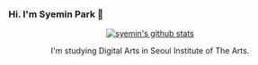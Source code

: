 ### Hi. I'm Syemin Park 👋

<div align="center">
  
 
[![syemin's github stats](https://github-readme-stats.vercel.app/api?username=syeminpark)](https://github.com/syeminpark/github-readme-stats)

I'm studying Digital Arts in Seoul Institute of The Arts. 



<!--
**syeminpark/syeminpark** is a ✨ _special_ ✨ repository because its `README.md` (this file) appears on your GitHub profile.

Here are some ideas to get you started:

- 🔭 I’m currently working on ...
- 🌱 I’m currently learning ...
- 👯 I’m looking to collaborate on ...
- 🤔 I’m looking for help with ...
- 💬 Ask me about ...
- 📫 How to reach me: ...
- 😄 Pronouns: ...
- ⚡ Fun fact: ...

</div>
-->




